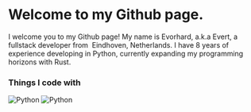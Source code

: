 <h1> Welcome to my Github page.</h1>


<p>I welcome you to my Github page! My name is Evorhard, a.k.a Evert, a fullstack developer from <img scr="https://emojis.slackmojis.com/emojis/images/1620256953/36224/dutch.png?1620256953"> Eindhoven, Netherlands. I have 8 years of experience developing in Python, currently expanding my programming horizons with Rust.</p>
<h3>Things I code with</h3>
<p>
  <img alt="Python" src="https://img.shields.io/badge/Python-3776AB?style=for-the-badge&logo=python&logoColor=white" />
  <img alt="Python" src="https://img.shields.io/badge/Rust-000000?style=for-the-badge&logo=rust&logoColor=white" />
</p>
